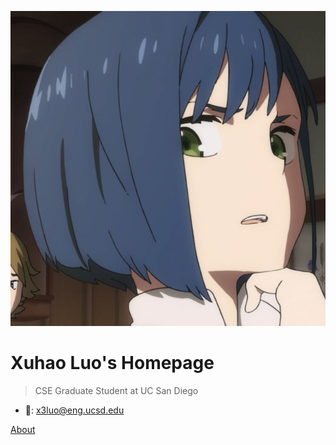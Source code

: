 <!-- _coverpage.md -->

![logo](./logo.jpg ':size=100')

<h1>
	<a class="anchor">
		<span>Xuhao Luo's Homepage</span>
	</a>
</h1>

> CSE Graduate Student at UC San Diego

- 📧: [x3luo@eng.ucsd.edu](mailto:x3luo@eng.ucsd.edu)

[About](#about)

